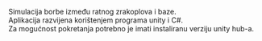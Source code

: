 Simulacija borbe između ratnog zrakoplova i baze. <br>
Aplikacija razvijena korištenjem programa unity i C#. <br>
Za mogućnost pokretanja potrebno je imati instaliranu verziju unity hub-a.
